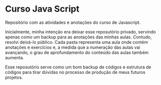 # Curso Java Script

<p>
  Repositório com as atividades e anotações do curso de Javascript.
</p>

<p>
  Inicialmente, minha intenção era deixar esse reposutório privado, servindo apenas como um backup para as anotações das minhas aulas. Contudo, resolvi       deixá-lo público. Cada pasta representa uma aula onde contém anotações e exercícios e, a medida que a numeração das aulas vai avançando, o grau de         aprofundamento do conteúdo das aulas também aumenta.
</p>

<p>
  Esse reposutório serve como um bom backup de códigos e estrutura de códigos para tirar dúvidas no processo de produção de meus futuros projetos.
</p>
